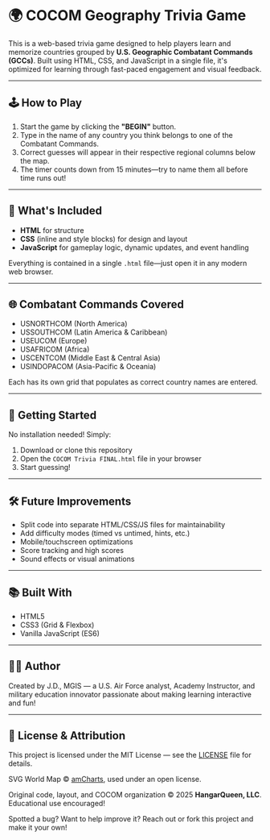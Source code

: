 # 🌍 COCOM Geography Trivia Game

This is a web-based trivia game designed to help players learn and memorize countries grouped by **U.S. Geographic Combatant Commands (GCCs)**. Built using HTML, CSS, and JavaScript in a single file, it's optimized for learning through fast-paced engagement and visual feedback.

---

## 🕹️ How to Play

1. Start the game by clicking the **"BEGIN"** button.
2. Type in the name of any country you think belongs to one of the Combatant Commands.
3. Correct guesses will appear in their respective regional columns below the map.
4. The timer counts down from 15 minutes—try to name them all before time runs out!

---

## 📁 What's Included

- **HTML** for structure
- **CSS** (inline and style blocks) for design and layout
- **JavaScript** for gameplay logic, dynamic updates, and event handling

Everything is contained in a single `.html` file—just open it in any modern web browser.

---

## 🌐 Combatant Commands Covered

- USNORTHCOM (North America)
- USSOUTHCOM (Latin America & Caribbean)
- USEUCOM (Europe)
- USAFRICOM (Africa)
- USCENTCOM (Middle East & Central Asia)
- USINDOPACOM (Asia-Pacific & Oceania)

Each has its own grid that populates as correct country names are entered.

---

## 🚀 Getting Started

No installation needed! Simply:
1. Download or clone this repository
2. Open the `COCOM Trivia FINAL.html` file in your browser
3. Start guessing!

---

## 🛠️ Future Improvements

- Split code into separate HTML/CSS/JS files for maintainability
- Add difficulty modes (timed vs untimed, hints, etc.)
- Mobile/touchscreen optimizations
- Score tracking and high scores
- Sound effects or visual animations

---

## 📚 Built With

- HTML5
- CSS3 (Grid & Flexbox)
- Vanilla JavaScript (ES6)

---

## 👩‍💻 Author

Created by J.D., MGIS — a U.S. Air Force analyst, Academy Instructor, and military education innovator passionate about making learning interactive and fun!

---


## 📝 License & Attribution

This project is licensed under the MIT License — see the [LICENSE](LICENSE) file for details.

SVG World Map © [amCharts](https://www.amcharts.com/svg-maps/), used under an open license.

Original code, layout, and COCOM organization © 2025 **HangarQueen, LLC**. Educational use encouraged!


Spotted a bug? Want to help improve it? Reach out or fork this project and make it your own!

